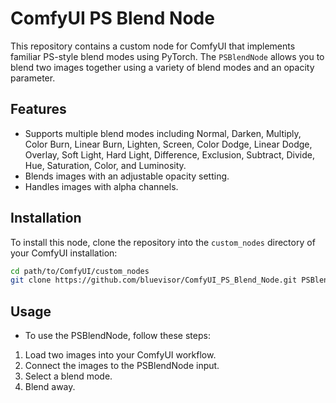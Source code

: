 # ComfyUI PS Blend Node

This repository contains a custom node for ComfyUI that implements familiar PS-style blend modes using PyTorch. The `PSBlendNode` allows you to blend two images together using a variety of blend modes and an opacity parameter.

## Features

- Supports multiple blend modes including Normal, Darken, Multiply, Color Burn, Linear Burn, Lighten, Screen, Color Dodge, Linear Dodge, Overlay, Soft Light, Hard Light, Difference, Exclusion, Subtract, Divide, Hue, Saturation, Color, and Luminosity.
- Blends images with an adjustable opacity setting.
- Handles images with alpha channels.

## Installation

To install this node, clone the repository into the `custom_nodes` directory of your ComfyUI installation:

```bash
cd path/to/ComfyUI/custom_nodes
git clone https://github.com/bluevisor/ComfyUI_PS_Blend_Node.git PSBlendNode
```
## Usage
- To use the PSBlendNode, follow these steps:
1. Load two images into your ComfyUI workflow.
2. Connect the images to the PSBlendNode input.
3. Select a blend mode.
4. Blend away.
